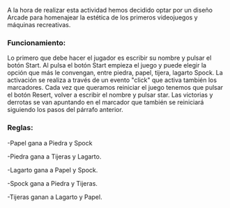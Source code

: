 A la hora de realizar esta actividad hemos decidido optar por un diseño Arcade para homenajear la estética de los primeros videojuegos y máquinas recreativas.
<H3>Funcionamiento:</H3>
Lo primero que debe hacer el jugador es escribir su nombre y pulsar el botón Start. Al pulsa el botón Start
empieza el juego y puede elegir la opción que más le convengan, entre piedra, papel, tijera, lagarto Spock. 
La activación se realiza a través de un evento "click" que activa también los marcadores.
Cada vez que queramos reiniciar el juego tenemos que pulsar el botón Resert, volver a escribir el nombre y pulsar star.
Las victorias y derrotas se van apuntando en el marcador que también se reiniciará siguiendo los pasos del párrafo anterior.

<H3>Reglas:</H3>
<p>-Papel gana a Piedra y Spock<p/>
<p>-Piedra gana a Tijeras y Lagarto.<p/>
<p>-Lagarto gana a Papel y Spock.</p>
<p>-Spock gana a Piedra y Tijeras.</p>
<p>-Tijeras ganan a Lagarto y Papel.</p>

